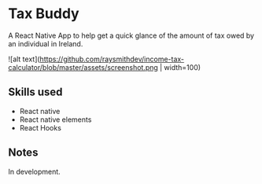 # Tax Buddy

A React Native App to help get a quick glance of the amount of tax owed by an individual in Ireland.

![alt text](https://github.com/raysmithdev/income-tax-calculator/blob/master/assets/screenshot.png | width=100)

## Skills used
* React native
* React native elements
* React Hooks

## Notes

In development.
